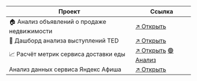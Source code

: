 | Проект                                                                   | Ссылка |
|--------------------------------------------------------------------------|--------|
| 🏠 Анализ объявлений о продаже недвижимости                              | [↗️ Открыть](https://datalens.yandex/o0tq9h9tfm7eb) |
| 🎤 Дашборд анализа выступлений TED                                      | [↗️ Открыть](https://datalens.yandex/mx7fpwul920a9?state=da7c3635132) |
| 📈 Расчёт метрик сервиса доставки еды                                       | [↗️ Открыть](https://datalens.yandex/5zy5mumbkr12r) [🟢 Анализ](https://github.com/Margo-li/Practicum_projects/blob/main/dashboards/%D0%A0%D0%B0%D1%81%D1%87%D1%91%D1%82%20%D0%BC%D0%B5%D1%82%D1%80%D0%B8%D0%BA%20%D1%81%D0%B5%D1%80%D0%B2%D0%B8%D1%81%D0%B0%20%D0%B4%D0%BE%D1%81%D1%82%D0%B0%D0%B2%D0%BA%D0%B8%20%D0%B5%D0%B4%D1%8B.pdf)|
|Анализ данных сервиса Яндекс Афиша |  [↗️ Открыть](https://datalens.yandex/fkclc8ov60mq1?tab=32j) |
